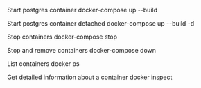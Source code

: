 Start postgres container
docker-compose up --build

Start postgres container detached
docker-compose up --build -d

Stop containers
docker-compose stop

Stop and remove containers
docker-compose down

List containers
docker ps

Get detailed information about a container
docker inspect <container id>